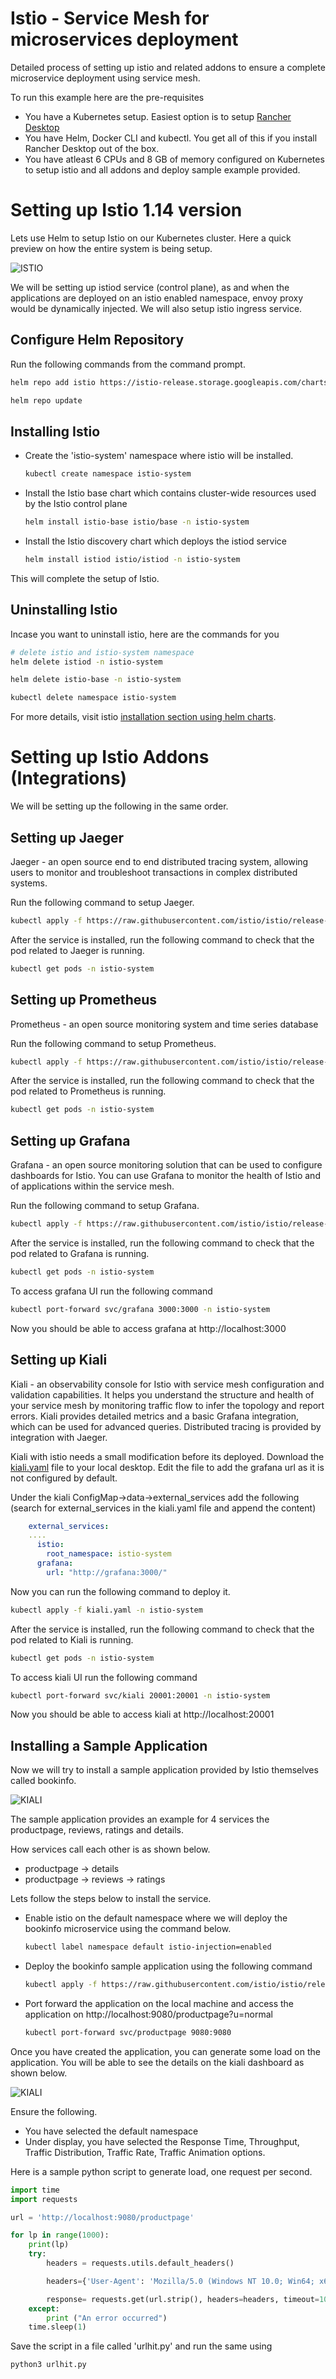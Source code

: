 # Istio - Service Mesh for microservices deployment

Detailed process of setting up istio and related addons to ensure a complete microservice deployment using service mesh.

To run this example here are the pre-requisites

* You have a Kubernetes setup. Easiest option is to setup [Rancher Desktop](https://rancherdesktop.io/)
* You have Helm, Docker CLI and kubectl. You get all of this if you install Rancher Desktop out of the box.
* You have atleast 6 CPUs and 8 GB of memory configured on Kubernetes to setup istio and all addons and deploy sample example provided.

# Setting up Istio 1.14 version

Lets use Helm to setup Istio on our Kubernetes cluster. Here a quick preview on how the entire system is being setup.

![ISTIO](./images/service-mesh.svg)

We will be setting up istiod service (control plane), as and when the applications are deployed on an istio enabled namespace, envoy proxy would be dynamically injected. We will also setup istio ingress service.

## Configure Helm Repository

Run the following commands from the command prompt.

```bash
helm repo add istio https://istio-release.storage.googleapis.com/charts

helm repo update
```

## Installing Istio

* Create the 'istio-system' namespace where istio will be installed.

    ```bash
    kubectl create namespace istio-system
    ```

* Install the Istio base chart which contains cluster-wide resources used by the Istio control plane

    ```bash
    helm install istio-base istio/base -n istio-system
    ```

* Install the Istio discovery chart which deploys the istiod service

    ```bash
    helm install istiod istio/istiod -n istio-system
    ```

This will complete the setup of Istio.

## Uninstalling Istio

Incase you want to uninstall istio, here are the commands for you

```bash
# delete istio and istio-system namespace
helm delete istiod -n istio-system

helm delete istio-base -n istio-system

kubectl delete namespace istio-system
```

For more details, visit istio [installation section using helm charts](https://istio.io/latest/docs/setup/install/helm/).

# Setting up Istio Addons (Integrations)

We will be setting up the following in the same order.


## Setting up Jaeger

Jaeger - an open source end to end distributed tracing system, allowing users to monitor and troubleshoot transactions in complex distributed systems.

Run the following command to setup Jaeger.

```bash
kubectl apply -f https://raw.githubusercontent.com/istio/istio/release-1.14/samples/addons/jaeger.yaml
```

After the service is installed, run the following command to check that the pod related to Jaeger is running.

```bash
kubectl get pods -n istio-system
```

## Setting up Prometheus

Prometheus - an open source monitoring system and time series database

Run the following command to setup Prometheus.

```bash
kubectl apply -f https://raw.githubusercontent.com/istio/istio/release-1.14/samples/addons/prometheus.yaml
```

After the service is installed, run the following command to check that the pod related to Prometheus is running.

```bash
kubectl get pods -n istio-system
```

## Setting up Grafana

Grafana - an open source monitoring solution that can be used to configure dashboards for Istio. You can use Grafana to monitor the health of Istio and of applications within the service mesh.

Run the following command to setup Grafana.

```bash
kubectl apply -f https://raw.githubusercontent.com/istio/istio/release-1.14/samples/addons/grafana.yaml
```

After the service is installed, run the following command to check that the pod related to Grafana is running.

```bash
kubectl get pods -n istio-system
```

To access grafana UI run the following command

```bash
kubectl port-forward svc/grafana 3000:3000 -n istio-system
```

Now you should be able to access grafana at http://localhost:3000

## Setting up Kiali

Kiali - an observability console for Istio with service mesh configuration and validation capabilities. It helps you understand the structure and health of your service mesh by monitoring traffic flow to infer the topology and report errors. Kiali provides detailed metrics and a basic Grafana integration, which can be used for advanced queries. Distributed tracing is provided by integration with Jaeger.

Kiali with istio needs a small modification before its deployed. Download the [kiali.yaml](https://raw.githubusercontent.com/istio/istio/release-1.14/samples/addons/kiali.yaml) file to your local desktop. Edit the file to add the grafana url as it is not configured by default.

Under the kiali ConfigMap->data->external_services add the following (search for external_services in the kiali.yaml file and append the content)
```yaml
    external_services:
    ....
      istio:
        root_namespace: istio-system
      grafana:
        url: "http://grafana:3000/"
```

Now you can run the following command to deploy it.

```bash
kubectl apply -f kiali.yaml -n istio-system
```

After the service is installed, run the following command to check that the pod related to Kiali is running.

```bash
kubectl get pods -n istio-system
```

To access kiali UI run the following command

```bash
kubectl port-forward svc/kiali 20001:20001 -n istio-system
```

Now you should be able to access kiali at http://localhost:20001

## Installing a Sample Application

Now we will try to install a sample application provided by Istio themselves called bookinfo.

![KIALI](./images/bookinfo.png)

The sample application provides an example for 4 services the productpage, reviews, ratings and details.

How services call each other is as shown below.

* productpage -> details
* productpage -> reviews -> ratings

Lets follow the steps below to install the service.

* Enable istio on the default namespace where we will deploy the bookinfo microservice using the command below.
    ```bash
    kubectl label namespace default istio-injection=enabled
    ```

* Deploy the bookinfo sample application using the following command
    ```bash
    kubectl apply -f https://raw.githubusercontent.com/istio/istio/release-1.14/samples/bookinfo/platform/kube/bookinfo.yaml
    ```

* Port forward the application on the local machine and access the application on http://localhost:9080/productpage?u=normal
    ```bash
    kubectl port-forward svc/productpage 9080:9080
    ```

Once you have created the application, you can generate some load on the application. You will be able to see the details on the kiali dashboard as shown below.

![KIALI](./images/kiali-demo.gif)

Ensure the following.

* You have selected the default namespace
* Under display, you have selected the Response Time, Throughput, Traffic Distribution, Traffic Rate, Traffic Animation options.

Here is a sample python script to generate load, one request per second.

```python
import time
import requests

url = 'http://localhost:9080/productpage'

for lp in range(1000):
    print(lp)
    try:
        headers = requests.utils.default_headers()

        headers={'User-Agent': 'Mozilla/5.0 (Windows NT 10.0; Win64; x64) AppleWebKit/537.36 (KHTML, like Gecko) Chrome/102.0.0.0 Safari/537.36'}

        response= requests.get(url.strip(), headers=headers, timeout=10)
    except:
        print ("An error occurred")
    time.sleep(1)    
```

Save the script in a file called 'urlhit.py' and run the same using

```bash
python3 urlhit.py
```

